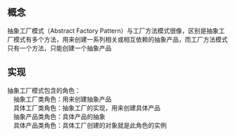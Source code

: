 ## 概念
抽象工厂模式（Abstract Factory Pattern）与工厂方法模式很像，区别是抽象工厂模式有多个方法，用来创建一系列相关或相互依赖的抽象产品，而工厂方法模式只有一个方法，只能创建一个抽象产品<br/>
## 实现
抽象工厂模式包含的角色：<br/>
&emsp;抽象工厂类角色：用来创建抽象产品<br/>
&emsp;具体工厂类角色：抽象工厂的实现，用来创建具体产品<br/>
&emsp;抽象产品类角色：具体产品的抽象<br/>
&emsp;具体产品类角色：具体工厂创建的对象就是此角色的实例<br/>